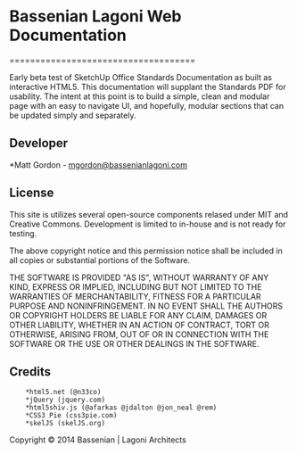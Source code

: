 # Bassenian Lagoni Web Documentation
====================================

Early beta test of SketchUp Office Standards Documentation as built as interactive HTML5. This documentation will supplant the Standards PDF for usability. The intent at this point is to build a simple, clean and modular page with an easy to navigate UI, and hopefully, modular sections that can be updated simply and separately.

## Developer

*Matt Gordon - mgordon@bassenianlagoni.com

## License

This site is utilizes several open-source components relased under MIT and Creative Commons. Development is limited to in-house and is not ready for testing.

The above copyright notice and this permission notice shall be included in all copies or substantial portions of the Software.

THE SOFTWARE IS PROVIDED "AS IS", WITHOUT WARRANTY OF ANY KIND, EXPRESS OR IMPLIED, INCLUDING BUT NOT LIMITED TO THE WARRANTIES OF MERCHANTABILITY, FITNESS FOR A PARTICULAR PURPOSE AND NONINFRINGEMENT. IN NO EVENT SHALL THE AUTHORS OR COPYRIGHT HOLDERS BE LIABLE FOR ANY CLAIM, DAMAGES OR OTHER LIABILITY, WHETHER IN AN ACTION OF CONTRACT, TORT OR OTHERWISE, ARISING FROM, OUT OF OR IN CONNECTION WITH THE SOFTWARE OR THE USE OR OTHER DEALINGS IN THE SOFTWARE.

## Credits

		*html5.net (@n33co)
		*jQuery (jquery.com)
		*html5shiv.js (@afarkas @jdalton @jon_neal @rem)
		*CSS3 Pie (css3pie.com)
		*skelJS (skelJS.org)

Copyright © 2014 Bassenian | Lagoni Architects